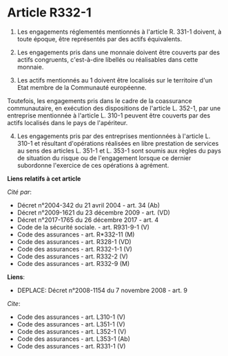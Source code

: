 # Article R332-1

1. Les engagements réglementés mentionnés à l'article R. 331-1 doivent, à toute époque, être représentés par des actifs
équivalents. 

2. Les engagements pris dans une monnaie doivent être couverts par des actifs congruents, c'est-à-dire libellés ou
réalisables dans cette monnaie. 

3. Les actifs mentionnés au 1 doivent être localisés sur le territoire d'un Etat membre de la Communauté européenne. 

Toutefois, les engagements pris dans le cadre de la coassurance communautaire, en exécution des dispositions de l'article L.
352-1, par une entreprise mentionnée à l'article L. 310-1 peuvent être couverts par des actifs localisés dans le pays de
l'apériteur. 

4. Les engagements pris par des entreprises mentionnées à l'article L. 310-1 et résultant d'opérations réalisées en libre
prestation de services au sens des articles L. 351-1 et L. 353-1 sont soumis aux règles du pays de situation du risque ou de
l'engagement lorsque ce dernier subordonne l'exercice de ces opérations à agrément.

**Liens relatifs à cet article**

_Cité par_:

  - Décret n°2004-342 du 21 avril 2004 - art. 34 (Ab)
  - Décret n°2009-1621 du 23 décembre 2009 - art. (VD)
  - Décret n°2017-1765 du 26 décembre 2017 - art. 4
  - Code de la sécurité sociale. - art. R931-9-1 (V)
  - Code des assurances - art. R*332-11 (M)
  - Code des assurances - art. R328-1 (VD)
  - Code des assurances - art. R332-1-1 (V)
  - Code des assurances - art. R332-2 (V)
  - Code des assurances - art. R332-9 (M)

**Liens**:

  - DEPLACE: Décret n°2008-1154 du 7 novembre 2008 - art. 9

_Cite_:

  - Code des assurances - art. L310-1 (V)
  - Code des assurances - art. L351-1 (V)
  - Code des assurances - art. L352-1 (V)
  - Code des assurances - art. L353-1 (Ab)
  - Code des assurances - art. R331-1 (V)
